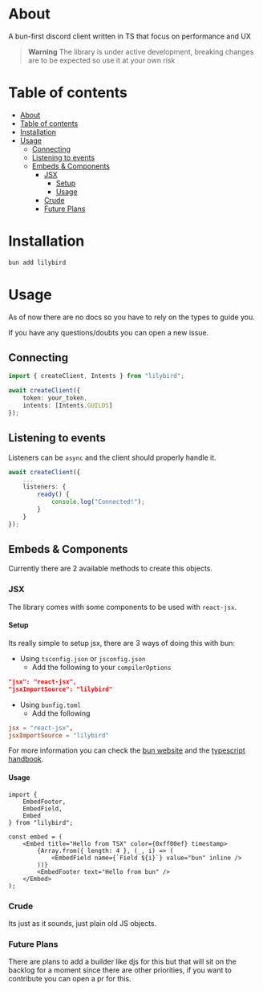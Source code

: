 # About

A bun-first discord client written in TS that focus on performance and UX

> **Warning**
> The library is under active  development, breaking changes are to be expected so use it at your own risk

# Table of contents

- [About](#about)
- [Table of contents](#table-of-contents)
- [Installation](#installation)
- [Usage](#usage)
  - [Connecting](#connecting)
  - [Listening to events](#listening-to-events)
  - [Embeds \& Components](#embeds--components)
    - [JSX](#jsx)
      - [Setup](#setup)
      - [Usage](#usage-1)
    - [Crude](#crude)
    - [Future Plans](#future-plans)

# Installation

```sh
bun add lilybird
```

# Usage

As of now there are no docs so you have to rely on the types to guide you.

If you have any questions/doubts you can open a new issue.

## Connecting

```ts
import { createClient, Intents } from "lilybird";

await createClient({
    token: your_token,
    intents: [Intents.GUILDS]
});
```

## Listening to events

Listeners can be `async` and the client should properly handle it.

```ts
await createClient({
    ...
    listeners: {
        ready() {
            console.log("Connected!");
        }
    }
});
```

## Embeds & Components

Currently there are 2 available methods to create this objects.

### JSX

The library comes with some components to be used with `react-jsx`.

#### Setup

Its really simple to setup jsx, there are 3 ways of doing this with bun:

- Using `tsconfig.json` or `jsconfig.json`
  - Add the following to your `compilerOptions`
  
```json
"jsx": "react-jsx",
"jsxImportSource": "lilybird"
```

- Using `bunfig.toml`
  - Add the following

```toml
jsx = "react-jsx",
jsxImportSource = "lilybird"
```

For more information you can check the [bun website](https://bun.sh/docs/runtime/jsx) and the [typescript handbook](https://www.typescriptlang.org/docs/handbook/jsx.html).

#### Usage

```tsx
import {
    EmbedFooter,
    EmbedField,
    Embed
} from "lilybird";

const embed = (
    <Embed title="Hello from TSX" color={0xff00ef} timestamp>
        {Array.from({ length: 4 }, (_, i) => (
            <EmbedField name={`Field ${i}`} value="bun" inline />
        ))}
        <EmbedFooter text="Hello from bun" />
    </Embed>
);
```

### Crude

Its just as it sounds, just plain old JS objects.

### Future Plans

There are plans to add a builder like djs for this but that will sit on the backlog for a moment since there are other priorities, if you want to contribute you can open a pr for this.